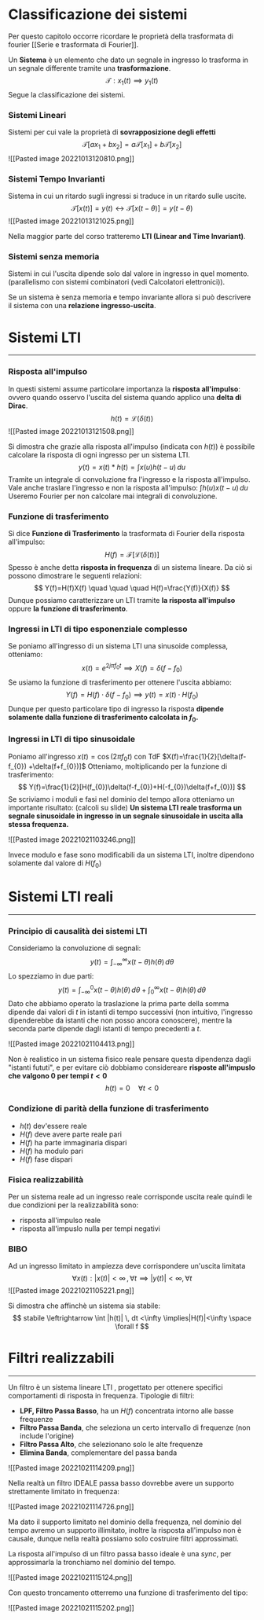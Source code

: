# Classificazione dei sistemi
Per questo capitolo occorre ricordare le proprietà della trasformata di fourier [[Serie e trasformata di Fourier]].

Un **Sistema** è un elemento che dato un segnale in ingresso lo trasforma in un segnale differente tramite una **trasformazione**.
$$
\mathcal{T}:x_{1}(t) \implies y_{1}(t)
$$
Segue la classificazione dei sistemi.

### Sistemi Lineari
Sistemi per cui vale la proprietà di **sovrapposizione degli effetti**
$$
\mathcal{T}[ax_{1} +bx_{2}]=a \mathcal{T}[x_{1}]+b\mathcal{T}[x_{2}]
$$
![[Pasted image 20221013120810.png]]

### Sistemi Tempo Invarianti
Sistema in cui un ritardo sugli ingressi si traduce in un ritardo sulle uscite.
$$
\mathcal{T}[x(t)]=y(t) \leftrightarrow \mathcal{T}[x(t-\theta)]=y(t-\theta)
$$
![[Pasted image 20221013121025.png]]

Nella maggior parte del corso tratteremo **LTI (Linear and Time Invariant)**.

### Sistemi senza memoria
Sistemi in cui l'uscita dipende solo dal valore in ingresso in quel momento.
(parallelismo con sistemi combinatori (vedi Calcolatori elettronici)).

Se un sistema è senza memoria e tempo invariante allora si può descrivere il sistema con una **relazione ingresso-uscita**.



# Sistemi LTI
---
### Risposta all'impulso
In questi sistemi assume particolare importanza la **risposta all'impulso**: ovvero quando osservo l'uscita del sistema quando applico una **delta di Dirac**.
$$
h(t)=\mathcal{L}(\delta(t))
$$
![[Pasted image 20221013121508.png]]

Si dimostra che grazie alla risposta all'impulso (indicata con $h(t)$) è possibile calcolare la risposta di ogni ingresso per un sistema LTI.
$$
y(t)=x(t)*h(t)=\int x(u)h(t-u) \, du 
$$
Tramite un integrale di convoluzione fra l'ingresso e la risposta all'impulso.
Vale anche traslare l'ingresso e non la risposta all'impulso: $\int h(u)x(t-u) \, du$
Useremo Fourier per non calcolare mai integrali di convoluzione.

### Funzione di trasferimento
Si dice **Funzione di Trasferimento** la trasformata di Fourier della risposta all'impulso:
$$
H(f)=\mathcal{F}[\mathcal{L}(\delta(t))]
$$
Spesso è anche detta **risposta in frequenza** di un sistema lineare.
Da ciò si possono dimostrare le seguenti relazioni:
$$
Y(f)=H(f)X(f) \quad \quad \quad H(f)=\frac{Y(f)}{X(f)}
$$
Dunque possiamo caratterizzare un LTI tramite **la risposta all'impulso** oppure **la funzione di trasferimento**.

### Ingressi in LTI di tipo esponenziale complesso
Se poniamo all'ingresso di un sistema LTI una sinusoide complessa, otteniamo:
$$
x(t)=e^{2j\pi f_{0}t} \implies X(f)=\delta(f-f_{0})
$$
Se usiamo la funzione di trasferimento per ottenere l'uscita abbiamo:
$$
Y(f)=H(f) \cdot \delta(f-f_{0}) \implies y(t)=x(t) \cdot H(f_{0})
$$
Dunque per questo particolare tipo di ingresso la risposta **dipende solamente dalla funzione di trasferimento calcolata in $f_{0}$.**

### Ingressi in LTI di tipo sinusoidale
Poniamo all'ingresso $x(t)=\cos(2\pi f_{0}t)$ con TdF $X(f)=\frac{1}{2}[\delta(f-f_{0}) +\delta(f+f_{0})]$
Otteniamo, moltiplicando per la funzione di trasferimento:
$$
Y(f)=\frac{1}{2}[H(f_{0})\delta(f-f_{0})+H(-f_{0})\delta(f+f_{0})]
$$
Se scriviamo i moduli e fasi nel dominio del tempo allora otteniamo un importante risultato: (calcoli su slide)
**Un sistema LTI reale trasforma un segnale sinusoidale in ingresso in un segnale sinusoidale in uscita alla stessa frequenza.**

![[Pasted image 20221021103246.png]]

Invece modulo e fase sono modificabili da un sistema LTI, inoltre dipendono solamente dal valore di $H(f_{0})$



# Sistemi LTI reali
---

### Principio di causalità dei sistemi LTI
Consideriamo la convoluzione di segnali:
$$
y(t)=\int_{-\infty}^{\infty} x(t-\theta)h(\theta) \, d\theta 
$$
Lo spezziamo in due parti:
$$
y(t)=\int_{-\infty}^{0} x(t-\theta)h(\theta) \, d\theta + \int_{0}^{\infty} x(t-\theta)h(\theta) \, d\theta   
$$
Dato che abbiamo operato la traslazione la prima parte della somma dipende dai valori di $t$ in istanti di tempo successivi (non intuitivo, l'ingresso dipenderebbe da istanti che non posso ancora conoscere), mentre la seconda parte dipende dagli istanti di tempo precedenti a $t$.

![[Pasted image 20221021104413.png]]

Non è realistico in un sistema fisico reale pensare questa dipendenza dagli "istanti fututi", e per evitare ciò dobbiamo considereare **risposte all'impuslo che valgono $0$ per tempi $t<0$**
$$
h(t)=0 \quad \forall t<0
$$

### Condizione di parità della funzione di trasferimento
- $h(t)$ dev'essere reale
- $H(f)$ deve avere parte reale pari
- $H(f)$ ha parte immaginaria dispari
- $H(f)$ ha modulo pari
- $H(f)$ fase dispari

### Fisica realizzabilità
Per un sistema reale ad un ingresso reale corrisponde uscita reale quindi le due condizioni per la realizzabilità sono:
- risposta all'impulso reale
- risposta all'impuslo nulla per tempi negativi

### BIBO
Ad un ingresso limitato in ampiezza deve corrispondere un'uscita limitata
$$
\forall x(t) : |x(t)| <\infty \, , \forall t \implies |y(t)|<\infty ,\forall t
$$
![[Pasted image 20221021105221.png]]

Si dimostra che affinchè un sistema sia stabile:
$$
stabile \leftrightarrow \int |h(t)| \, dt <\infty \implies|H(f)|<\infty \space \forall f 
$$

# Filtri realizzabili
---
Un filtro è un sistema lineare LTI , progettato per ottenere specifici comportamenti di risposta in frequenza.
Tipologie di filtri:
- **LPF, Filtro Passa Basso**, ha un $H(f)$ concentrata intorno alle basse frequenze
- **Filtro Passa Banda**, che seleziona un certo intervallo di frequenze (non include l'origine)
- **Filtro Passa Alto**, che selezionano solo le alte frequenze
- **Elimina Banda**, complementare del passa banda

![[Pasted image 20221021114209.png]]

Nella realtà un filtro IDEALE passa basso dovrebbe avere un supporto strettamente limitato in frequenza:

![[Pasted image 20221021114726.png]]

Ma dato il supporto limitato nel dominio della frequenza, nel dominio del tempo avremo un supporto illimitato, inoltre la risposta all'impulso non è causale, dunque nella realtà possiamo solo costruire filtri approssimati.

La risposta all'impulso di un filtro passa basso ideale è una $sync$, per approssimarla la tronchiamo nel dominio del tempo.

![[Pasted image 20221021115124.png]]

Con questo troncamento otterremo una funzione di trasferimento del tipo:

![[Pasted image 20221021115202.png]]


